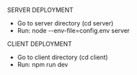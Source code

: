 SERVER DEPLOYMENT
- Go to server directory (cd server)
- Run:
node --env-file=config.env server

CLIENT DEPLOYMENT
- Go to client directory (cd client)
- Run:
npm run dev